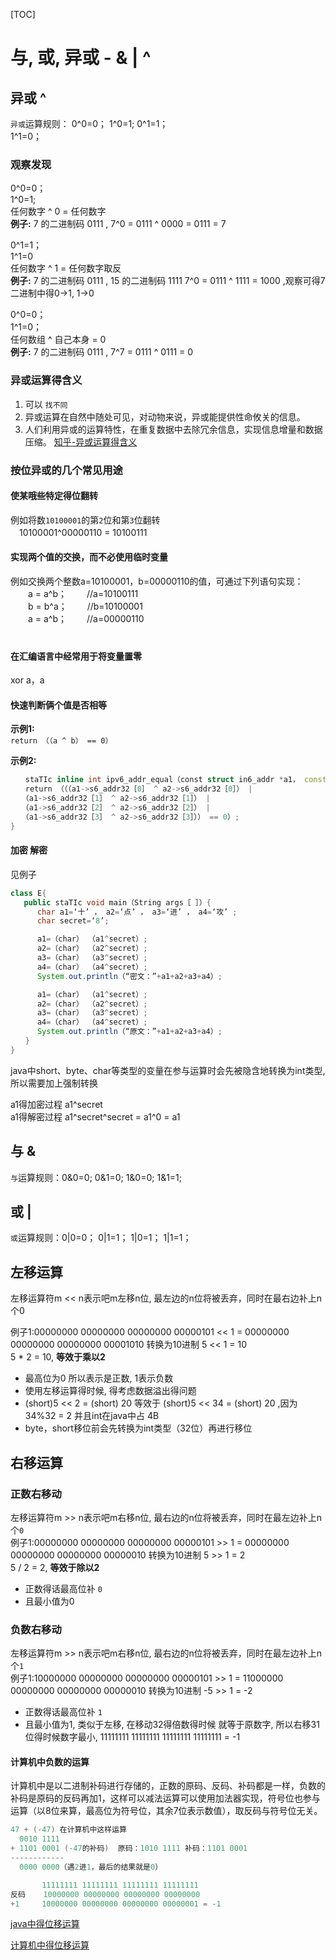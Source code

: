 [TOC]

# 与, 或, 异或 - & | ^

## 异或  ^
`异或`运算规则：
0^0=0；
1^0=1;
0^1=1；     
1^1=0；

### 观察发现
0^0=0；  
1^0=1;  
任何数字 ^ 0 = 任何数字  
**例子:** 7 的二进制码 0111 ,   7^0 = 0111 ^ 0000 = 0111 = 7  

0^1=1；     
1^1=0  
任何数字 ^ 1 =  任何数字取反  
**例子:** 7 的二进制码 0111 , 15 的二进制码 1111   7^0 = 0111 ^ 1111 = 1000 ,观察可得7二进制中得0->1, 1->0  
  
0^0=0；  
1^1=0；  
任何数组 ^ 自己本身 = 0  
**例子:** 7 的二进制码 0111 ,   7^7 = 0111 ^ 0111 = 0  

### 异或运算得含义
1. 可以 `找不同`
2. 异或运算在自然中随处可见，对动物来说，异或能提供性命攸关的信息。
3. 人们利用异或的运算特性，在重复数据中去除冗余信息，实现信息增量和数据压缩。
[知乎-异或运算得含义](https://www.zhihu.com/question/31116687)

### 按位异或的几个常见用途
#### 使某哦些特定得位翻转
例如将数`10100001`的第`2`位和第`3`位翻转  
　10100001^00000110 = 10100111  

#### 实现两个值的交换，而不必使用临时变量
例如交换两个整数a=10100001，b=00000110的值，可通过下列语句实现：  
　　a = a^b； 　　//a=10100111  
　　b = b^a； 　　//b=10100001  
　　a = a^b； 　　//a=00000110  
　　
#### 在汇编语言中经常用于将变量置零
xor a，a 
#### 快速判断俩个值是否相等
**示例1:**   
`return （（a ^ b） == 0）`   

**示例2:**  
```C++
　　staTIc inline int ipv6_addr_equal（const struct in6_addr *a1， const struct in6_addr *a2）{
　　return （（（a1->s6_addr32［0］ ^ a2->s6_addr32［0］） |
　　（a1->s6_addr32［1］ ^ a2->s6_addr32［1］） |
　　（a1->s6_addr32［2］ ^ a2->s6_addr32［2］） |
　　（a1->s6_addr32［3］ ^ a2->s6_addr32［3］）） == 0）;
}
```
#### 加密 解密
见例子
```java
class E{
   public staTIc void main（String args［ ］）{
      char a1=‘十’ ， a2=‘点’ ， a3=‘进’ ， a4=‘攻’ ;
      char secret=‘8’;

      a1=（char） （a1^secret）;
      a2=（char） （a2^secret）;
      a3=（char） （a3^secret）;
      a4=（char） （a4^secret）;
      System.out.println（“密文：”+a1+a2+a3+a4）;

      a1=（char） （a1^secret）;
      a2=（char） （a2^secret）;
      a3=（char） （a3^secret）;
      a4=（char） （a4^secret）;
      System.out.println（“原文：”+a1+a2+a3+a4）;
　　}
}
```
java中short、byte、char等类型的变量在参与运算时会先被隐含地转换为int类型, 所以需要加上强制转换  

a1得加密过程 a1^secret  
a1得解密过程 a1^secret^secret = a1^0 = a1  


## 与 &

`与`运算规则：0&0=0;   0&1=0;    1&0=0;     1&1=1;  

## 或 |
`或`运算规则：0|0=0；   0|1=1；   1|0=1；    1|1=1；  

## 左移运算
左移运算符m << n表示吧m左移n位, 最左边的n位将被丢弃，同时在最右边补上n个0  

例子1:00000000 00000000  00000000 00000101 << 1 = 00000000 00000000 00000000 00001010
转换为10进制 5 << 1 = 10   
5 * 2 = 10, **等效于乘以2**   

*  最高位为0 所以表示是正数, 1表示负数
*  使用左移运算得时候, 得考虑数据溢出得问题
*  (short)5 << 2 = (short) 20  等效于 (short)5 << 34 = (short) 20 ,因为34%32 =  2 并且int在java中占 4B
*  byte，short移位前会先转换为int类型（32位）再进行移位

## 右移运算
### 正数右移动
左移运算符m >> n表示吧m右移n位, 最右边的n位将被丢弃，同时在最左边补上n个`0`  
例子1:00000000 00000000  00000000 00000101 >> 1 = 00000000 00000000 00000000 00000010 
转换为10进制 5 >> 1 = 2  
5 / 2 = 2, **等效于除以2**  

* 正数得话最高位补 `0`
* 且最小值为0

### 负数右移动
左移运算符m >> n表示吧m右移n位, 最右边的n位将被丢弃，同时在最左边补上n个`1`  
例子1:10000000 00000000  00000000 00000101 >> 1 = 11000000 00000000 00000000 00000010 
转换为10进制 -5 >> 1 = -2  

* 正数得话最高位补 `1`
* 且最小值为1, 类似于左移, 在移动32得倍数得时候 就等于原数字, 所以右移31位得时候数字最小, 
11111111 11111111 11111111 11111111 = -1

#### 计算机中负数的运算
计算机中是以二进制补码进行存储的，正数的原码、反码、补码都是一样，负数的补码是原码的反码再加1，这样可以减法运算可以使用加法器实现，符号位也参与运算（以8位来算，最高位为符号位，其余7位表示数值），取反码与符号位无关。  

```C
47 + (-47) 在计算机中这样运算
  0010 1111
+ 1101 0001 (-47的补码)  原码：1010 1111 补码：1101 0001
------------
  0000 0000（遇2进1，最后的结果就是0）
```

```C
       11111111 11111111 11111111 11111111 
反码    10000000 00000000 00000000 00000000
+1     10000000 00000000 00000000 00000001 = -1
```

[java中得位移运算](https://zhuanlan.zhihu.com/p/30108890)

[计算机中得位移运算](https://zhuanlan.zhihu.com/p/57968806)
